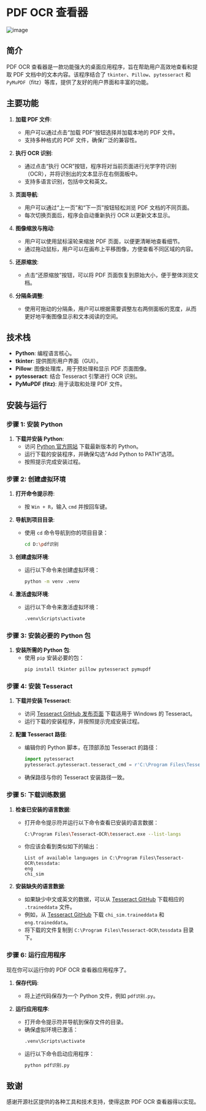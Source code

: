 # PDF OCR 查看器
![image](https://github.com/user-attachments/assets/388f3a53-9111-46dd-8764-f0f67de211ef)
## 简介

PDF OCR 查看器是一款功能强大的桌面应用程序，旨在帮助用户高效地查看和提取 PDF 文档中的文本内容。该程序结合了 `tkinter`、`Pillow`、`pytesseract` 和 `PyMuPDF`（fitz）等库，提供了友好的用户界面和丰富的功能。

## 主要功能

1. **加载 PDF 文件**:
   - 用户可以通过点击“加载 PDF”按钮选择并加载本地的 PDF 文件。
   - 支持多种格式的 PDF 文件，确保广泛的兼容性。

2. **执行 OCR 识别**:
   - 通过点击“执行 OCR”按钮，程序将对当前页面进行光学字符识别（OCR），并将识别出的文本显示在右侧面板中。
   - 支持多语言识别，包括中文和英文。

3. **页面导航**:
   - 用户可以通过“上一页”和“下一页”按钮轻松浏览 PDF 文档的不同页面。
   - 每次切换页面后，程序会自动重新执行 OCR 以更新文本显示。

4. **图像缩放与拖动**:
   - 用户可以使用鼠标滚轮来缩放 PDF 页面，以便更清晰地查看细节。
   - 通过拖动鼠标，用户可以在画布上平移图像，方便查看不同区域的内容。

5. **还原缩放**:
   - 点击“还原缩放”按钮，可以将 PDF 页面恢复到原始大小，便于整体浏览文档。

6. **分隔条调整**:
   - 使用可拖动的分隔条，用户可以根据需要调整左右两侧面板的宽度，从而更好地平衡图像显示和文本阅读的空间。

## 技术栈

- **Python**: 编程语言核心。
- **tkinter**: 提供图形用户界面（GUI）。
- **Pillow**: 图像处理库，用于预处理和显示 PDF 页面图像。
- **pytesseract**: 结合 Tesseract 引擎进行 OCR 识别。
- **PyMuPDF (fitz)**: 用于读取和处理 PDF 文件。

## 安装与运行

### 步骤 1: 安装 Python

1. **下载并安装 Python**:
   - 访问 [Python 官方网站](https://www.python.org/downloads/windows/) 下载最新版本的 Python。
   - 运行下载的安装程序，并确保勾选“Add Python to PATH”选项。
   - 按照提示完成安装过程。

### 步骤 2: 创建虚拟环境

1. **打开命令提示符**:
   - 按 `Win + R`，输入 `cmd` 并按回车键。

2. **导航到项目目录**:
   - 使用 `cd` 命令导航到你的项目目录：
     ```bash
     cd D:\pdf识别
     ```

3. **创建虚拟环境**:
   - 运行以下命令来创建虚拟环境：
     ```bash
     python -m venv .venv
     ```

4. **激活虚拟环境**:
   - 运行以下命令来激活虚拟环境：
     ```bash
     .venv\Scripts\activate
     ```

### 步骤 3: 安装必要的 Python 包

1. **安装所需的 Python 包**:
   - 使用 `pip` 安装必要的包：
     ```bash
     pip install tkinter pillow pytesseract pymupdf
     ```

### 步骤 4: 安装 Tesseract

1. **下载并安装 Tesseract**:
   - 访问 [Tesseract GitHub 发布页面](https://github.com/UB-Mannheim/tesseract/wiki) 下载适用于 Windows 的 Tesseract。
   - 运行下载的安装程序，并按照提示完成安装过程。

2. **配置 Tesseract 路径**:
   - 编辑你的 Python 脚本，在顶部添加 Tesseract 的路径：
     ```python
     import pytesseract
     pytesseract.pytesseract.tesseract_cmd = r'C:\Program Files\Tesseract-OCR\tesseract.exe'
     ```
   - 确保路径与你的 Tesseract 安装路径一致。

### 步骤 5: 下载训练数据

1. **检查已安装的语言数据**:
   - 打开命令提示符并运行以下命令查看已安装的语言数据：
     ```bash
     C:\Program Files\Tesseract-OCR\tesseract.exe --list-langs
     ```
   - 你应该会看到类似如下的输出：
     ```
     List of available languages in C:\Program Files\Tesseract-OCR\tessdata:
     eng
     chi_sim
     ```

2. **安装缺失的语言数据**:
   - 如果缺少中文或英文的数据，可以从 [Tesseract GitHub](https://github.com/tesseract-ocr/tessdata) 下载相应的 `.traineddata` 文件。
   - 例如，从 [Tesseract GitHub](https://github.com/tesseract-ocr/tessdata) 下载 `chi_sim.traineddata` 和 `eng.traineddata`。
   - 将下载的文件复制到 `C:\Program Files\Tesseract-OCR\tessdata` 目录下。

### 步骤 6: 运行应用程序

现在你可以运行你的 PDF OCR 查看器应用程序了。

1. **保存代码**:
   - 将上述代码保存为一个 Python 文件，例如 `pdf识别.py`。

2. **运行应用程序**:
   - 打开命令提示符并导航到保存文件的目录。
   - 确保虚拟环境已激活：
     ```bash
     .venv\Scripts\activate
     ```
   - 运行以下命令启动应用程序：
     ```bash
     python pdf识别.py
     ```

## 致谢

感谢开源社区提供的各种工具和技术支持，使得这款 PDF OCR 查看器得以实现。
